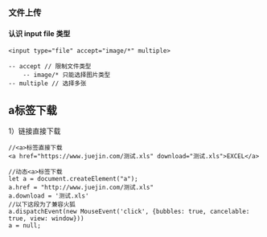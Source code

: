 ### 文件上传

#### 认识 input file 类型

```
<input type="file" accept="image/*" multiple>

-- accept // 限制文件类型
	-- image/* 只能选择图片类型
-- multiple // 选择多张
```



##  a标签下载

1）链接直接下载

```
//<a>标签直接下载
<a href="https://www.juejin.com/测试.xls" download="测试.xls">EXCEL</a>

//动态<a>标签下载
let a = document.createElement("a");
a.href = "http://www.juejin.com/测试.xls"
a.download = '测试.xls'
//以下这段为了兼容火狐
a.dispatchEvent(new MouseEvent('click', {bubbles: true, cancelable: true, view: window}))
a = null;
```
